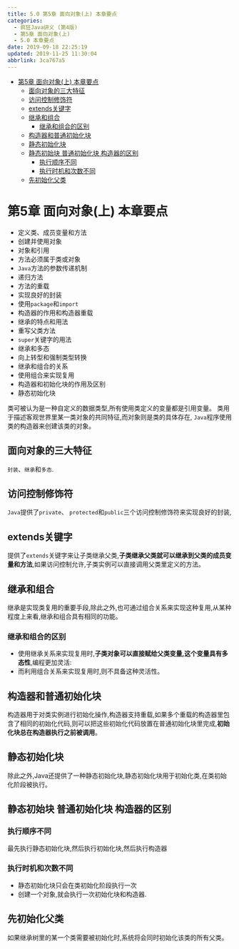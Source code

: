 ```yaml
---
title: 5.0 第5章 面向对象(上) 本章要点
categories: 
  - 疯狂Java讲义 (第4版)
  - 第5章 面向对象(上)
  - 5.0 本章要点
date: 2019-09-18 22:25:19
updated: 2019-11-25 11:30:04
abbrlink: 3ca767a5
---
```

<div id='my_toc'>

- [第5章 面向对象(上) 本章要点](/JavaReadingNotes/3ca767a5/#第5章-面向对象-上-本章要点)
    - [面向对象的三大特征](/JavaReadingNotes/3ca767a5/#面向对象的三大特征)
    - [访问控制修饰符](/JavaReadingNotes/3ca767a5/#访问控制修饰符)
    - [extends关键字](/JavaReadingNotes/3ca767a5/#extends关键字)
    - [继承和组合](/JavaReadingNotes/3ca767a5/#继承和组合)
        - [继承和组合的区别](/JavaReadingNotes/3ca767a5/#继承和组合的区别)
    - [构造器和普通初始化块](/JavaReadingNotes/3ca767a5/#构造器和普通初始化块)
    - [静态初始化块](/JavaReadingNotes/3ca767a5/#静态初始化块)
    - [静态初始块 普通初始化块 构造器的区别](/JavaReadingNotes/3ca767a5/#静态初始块-普通初始化块-构造器的区别)
        - [执行顺序不同](/JavaReadingNotes/3ca767a5/#执行顺序不同)
        - [执行时机和次数不同](/JavaReadingNotes/3ca767a5/#执行时机和次数不同)
    - [先初始化父类](/JavaReadingNotes/3ca767a5/#先初始化父类)

</div>
<!--more-->
<script>if (navigator.platform.toLowerCase() == 'win32'){document.getElementById('my_toc').style.display = 'none';}</script>

<!--end-->
<!--SSTStart-->
# 第5章 面向对象(上) 本章要点 #
- 定义类、成员变量和方法
- 创建并使用对象
- 对象和引用
- 方法必须属于类或对象
- `Java`方法的参数传递机制
- 递归方法
- 方法的重载
- 实现良好的封装
- 使用`package`和`import`
- 构造器的作用和构造器重载
- 继承的特点和用法
- 重写父类方法
- `super`关键字的用法
- 继承和多态
- 向上转型和强制类型转换
- 继承和组合的关系
- 使用组合来实现复用
- 构造器和初始化块的作用及区别
- 静态初始化块


类可被认为是一种自定义的数据类型,所有使用类定义的变量都是引用变量。
类用于描述客观世界里某一类对象的共同特征,而对象则是类的具体存在,
`Java`程序使用类的构造器来创建该类的对象。

## 面向对象的三大特征 ##
`封装`、`继承`和`多态`.
## 访问控制修饰符 ##
`Java`提供了`private`、 `protected`和`public`三个访问控制修饰符来实现良好的封装,
## extends关键字 ##
提供了`extends`关键字来让子类继承父类,**子类继承父类就可以继承到父类的成员变量和方法**,如果访问控制允许,子类实例可以直接调用父类里定义的方法。
## 继承和组合 ##
继承是实现类复用的重要手段,除此之外,也可通过组合关系来实现这种复用,从某种程度上来看,继承和组合具有相同的功能。
### 继承和组合的区别 ###
- 使用继承关系来实现复用时,**子类对象可以直接赋给父类变量,这个变量具有多态性**,编程更加灵活:
- 而利用组合关系来实现复用时,则不具备这种灵活性。

## 构造器和普通初始化块 ##
构造器用于对类实例进行初始化操作,构造器支持重载,如果多个重载的构造器里包含了相同的初始化代码,则可以把这些初始化代码放置在普通初始化块里完成,**初始化块总在构造器执行之前被调用**。
## 静态初始化块 ##
除此之外,Java还提供了一种静态初始化块,静态初始化块用于初始化类,在类初始化阶段被执行。
## 静态初始块 普通初始化块 构造器的区别 ##
### 执行顺序不同 ###
最先执行静态初始化块,然后执行初始化块,然后执行构造器
### 执行时机和次数不同 ###
- 静态初始化块只会在类初始化阶段执行一次
- 创建一个对象,就会执行一次初始化块和构造器.

## 先初始化父类 ##
如果继承树里的某一个类需要被初始化时,系统将会同时初始化该类的所有父类。
<!--SSTStop-->


